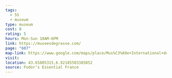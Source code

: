 ```yaml
---
tags:
  - 5S
  - museum
type: museum
cost: 8
rating: 5
hours: Mon-Sun 10AM-6PM
link: https://museesdegrasse.com/
page: "607"
map-link: https://www.google.com/maps/place/Mus%C3%A9e+International+de+la+Parfumerie+(MIP)/@43.6580357,6.9209913,18.25z/data=!3m1!5s0x12cc2f55496fbefb:0xeefab99dc0f4b0b!4m6!3m5!1s0x12cc28aacbd7d54f:0x88429c0243d9b0d9!8m2!3d43.6582635!4d6.9219371!16s%2Fg%2F11dfh3d9vm?entry=ttu&g_ep=EgoyMDI0MTAwNy4xIKXMDSoASAFQAw%3D%3D
visit: 
location: 43.65805315,6.92185503385852
source: Fodor's Essential France
---
```


